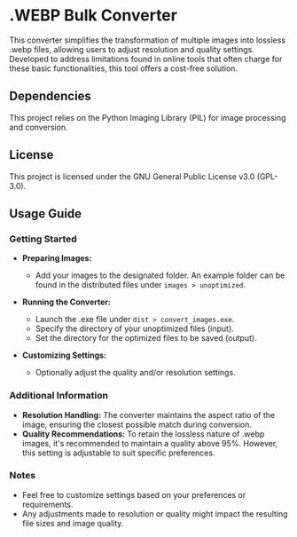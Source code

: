 # .WEBP Bulk Converter

This converter simplifies the transformation of multiple images into lossless .webp files, allowing users to adjust resolution and quality settings. Developed to address limitations found in online tools that often charge for these basic functionalities, this tool offers a cost-free solution.

## Dependencies

This project relies on the Python Imaging Library (PIL) for image processing and conversion.

## License

This project is licensed under the GNU General Public License v3.0 (GPL-3.0).

## Usage Guide

### Getting Started

- **Preparing Images:**
  - Add your images to the designated folder. An example folder can be found in the distributed files under `images > unoptimized`.

- **Running the Converter:**
  - Launch the .exe file under `dist > convert_images.exe`.
  - Specify the directory of your unoptimized files (input).
  - Set the directory for the optimized files to be saved (output).

- **Customizing Settings:**
  - Optionally adjust the quality and/or resolution settings.

### Additional Information

- **Resolution Handling:** The converter maintains the aspect ratio of the image, ensuring the closest possible match during conversion.
- **Quality Recommendations:** To retain the lossless nature of .webp images, it's recommended to maintain a quality above 95%. However, this setting is adjustable to suit specific preferences.

### Notes

- Feel free to customize settings based on your preferences or requirements.
- Any adjustments made to resolution or quality might impact the resulting file sizes and image quality.
